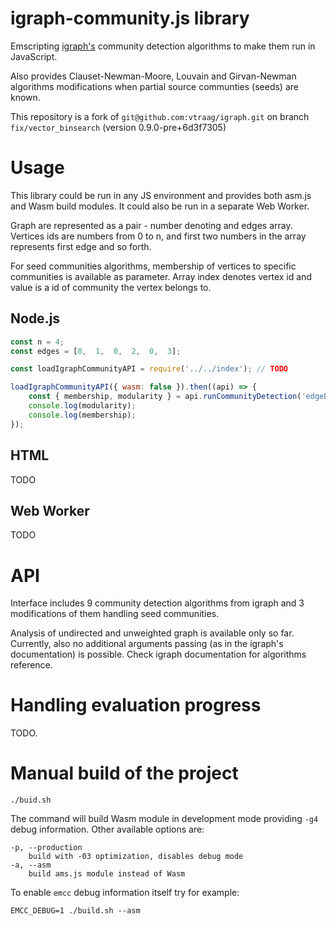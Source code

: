 # igraph-community.js library

Emscripting [igraph's](https://igraph.org/) community detection algorithms to make them run in JavaScript.
 
Also provides Clauset-Newman-Moore, Louvain and Girvan-Newman algorithms modifications when partial source communties (seeds) are known.

This repository is a fork of `git@github.com:vtraag/igraph.git` on branch `fix/vector_binsearch` (version 0.9.0-pre+6d3f7305)

# Usage

This library could be run in any JS environment and provides both asm.js and Wasm build modules. It could also be run in a separate Web Worker.

Graph are represented as a pair - number denoting and edges array. Vertices ids are numbers from 0 to n, and first two numbers in the array represents first edge and so forth. 

For seed communities algorithms, membership of vertices to specific communities is available as parameter. Array index denotes vertex id and value is a id of community the vertex belongs to. 

## Node.js
```js
const n = 4;
const edges = [0,  1,  0,  2,  0,  3];

const loadIgraphCommunityAPI = require('../../index'); // TODO

loadIgraphCommunityAPI({ wasm: false }).then((api) => {
    const { membership, modularity } = api.runCommunityDetection('edgeBetweenness', n, edges);
    console.log(modularity);
    console.log(membership);
});
```

## HTML
TODO

## Web Worker
TODO

# API

Interface includes 9 community detection algorithms from igraph and 3 modifications of them handling seed communities.

Analysis of undirected and unweighted graph is available only so far. Currently, also no additional arguments passing (as in the igraph's documentation) is possible. Check igraph documentation for algorithms reference.

# Handling evaluation progress

TODO. 

# Manual build of the project

```
./buid.sh
```

The command will build Wasm module in development mode providing `-g4` debug information. Other available options are:

```
-p, --production
    build with -03 optimization, disables debug mode
-a, --asm
    build ams.js module instead of Wasm
```

To enable `emcc` debug information itself try for example:

```
EMCC_DEBUG=1 ./build.sh --asm
```
